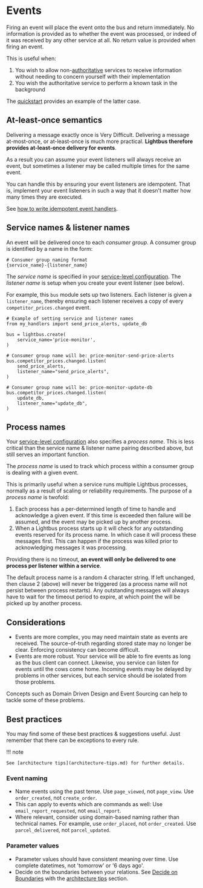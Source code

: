 # Events

Firing an event will place the event onto the bus and return immediately. No information
is provided as to whether the event was processed, or indeed of it was received by any
other service at all. No return value is provided when firing an event.

This is useful when:

1. You wish to allow non-[authoritative] services to receive information without needing to concern yourself
   with their implementation
2. You wish the authoritative service to perform a known task in the background

The [quickstart](../tutorial/quick-start.md#events) provides an example of the latter case.

## At-least-once semantics

Delivering a message exactly once is Very Difficult.
Delivering a message at-most-once, or at-least-once is
much more practical. **Lightbus therefore provides
at-least-once delivery for events**.

As a result you can assume your event listeners will
always receive an event, but sometimes a listener may
be called multiple times for the same event.

You can handle this by ensuring your event listeners
are idempotent. That is, implement your event listeners in such a
way that it doesn't matter how many times they are executed.

See [how to write idempotent event handlers].

## Service names & listener names

An event will be delivered once to each *consumer group*. A consumer
group is identified by a name in the form:

    # Consumer group naming format
    {service_name}-{listener_name}

The *service name* is specified in your [service-level configuration].
The *listener name* is setup when you create your event listener (see below).

For example, this `bus` module sets up two listeners. Each listener is
given a `listener_name`, thereby ensuring each listener receives a
copy of every `competitor_prices.changed` event.

```python3
# Example of setting service and listener names
from my_handlers import send_price_alerts, update_db

bus = lightbus.create(
    service_name='price-monitor',
)

# Consumer group name will be: price-monitor-send-price-alerts
bus.competitor_prices.changed.listen(
    send_price_alerts,
    listener_name="send_price_alerts",
)

# Consumer group name will be: price-monitor-update-db
bus.competitor_prices.changed.listen(
    update_db,
    listener_name="update_db",
)
```

## Process names

Your [service-level configuration] also specifies a *process name*.
This is less critical than the service name & listener name pairing
described above, but still serves an important function.

The *process name* is used to track which process within a consumer group
is dealing with a given event.

This is primarily useful when a service runs multiple Lightbus
processes, normally as a result of scaling or reliability requirements.
The purpose of a *process name* is twofold:

1. Each process has a per-determined length of time to handle and
   acknowledge a given event. If this time is exceeded then
   failure will be assumed, and the event may be picked up by another process.
2. When a Lightbus process starts up it will check for any
   outstanding events reserved for its process name. In which case it
   will process these messages first. This can happen if the process was
   killed prior to acknowledging messages it was processing.

Providing there is no timeout, **an event will only be delivered
to one process per listener within a service**.

The default process name is a random 4 character string. If left unchanged,
then clause 2 (above) will never be triggered (as a process name will not
persist between process restarts). Any outstanding messages
will always have to wait for the timeout period to expire, at which point
the will be picked up by another process.

## Considerations

* Events are more complex, you may need maintain state as events are received. 
  The source-of-truth regarding stored state may no longer be clear. Enforcing 
  consistency can become difficult.
* Events are more robust. Your service will be able to fire events as long as the bus 
  client can connect. Likewise, you service can listen for events until the cows come home.
  Incoming events may be delayed by problems in other services, but each service should 
  be isolated from those problems.
  
Concepts such as Domain Driven Design and Event Sourcing can help to tackle some 
of these problems.

## Best practices

You may find some of these best practices & suggestions useful. Just 
remember that there can be exceptions to every rule.

!!! note

    See [architecture tips](architecture-tips.md) for further details.

### Event naming

* Name events using the past tense. Use `page_viewed`, not `page_view`. 
  Use `order_created`, not `create_order`.
* This can apply to events which are commands as well: Use `email_report_requested`, not `email_report`.
* Where relevant, consider using domain-based naming rather than technical names.
  For example, use `order_placed`, not `order_created`. Use 
  `parcel_delivered`, not `parcel_updated`.

### Parameter values

* Parameter values should have consistent meaning over time. Use 
  complete datetimes, not 'tomorrow' or '6 days ago'.
* Decide on the boundaries between your relations. See [Decide on Boundaries](../explanation/architecture-tips.md#decide-on-boundaries)
  with the [architecture tips](architecture-tips.md) section.


[service-level configuration]: ../reference/configuration.md#2-service-level-configuration
[how to write idempotent event handlers]: ../howto/write-idempotent-event-handlers.md
[authoritative]: ../explanation/apis.md#authoritativenon-authoritative-apis
